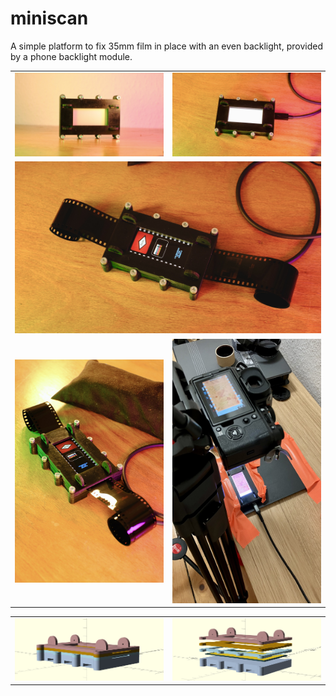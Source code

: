 # miniscan

A simple platform to fix 35mm film in place with an even backlight, provided by a phone backlight module.

<table>
  <tbody>
    <tr>
      <td>
        <img src="images/signal-2024-08-16-154910_002.jpeg"/>
      </td>
      <td>
        <img src="images/signal-2024-08-16-154910_003.jpeg"/>
      </td>
    </tr>
    <tr>
      <td colspan="2">
        <img src="images/signal-2024-08-16-154910_004.jpeg"/>
      </td>
    </tr>
    <tr>
      <td>
        <img src="images/signal-2024-08-16-154910_005.jpeg"/>
      </td>
      <td>
        <img src="images/signal-2024-08-16-160255_002.jpeg"/>
      </td>
    </tr>
  </tbody>
</table>

<table>
  <tbody>
    <tr>
      <td>
        <img src="images/render.png"/>
      </td>
      <td>
        <img src="images/render_exploded.png"/>
      </td>
    </tr>
  </tbody>
</table>
